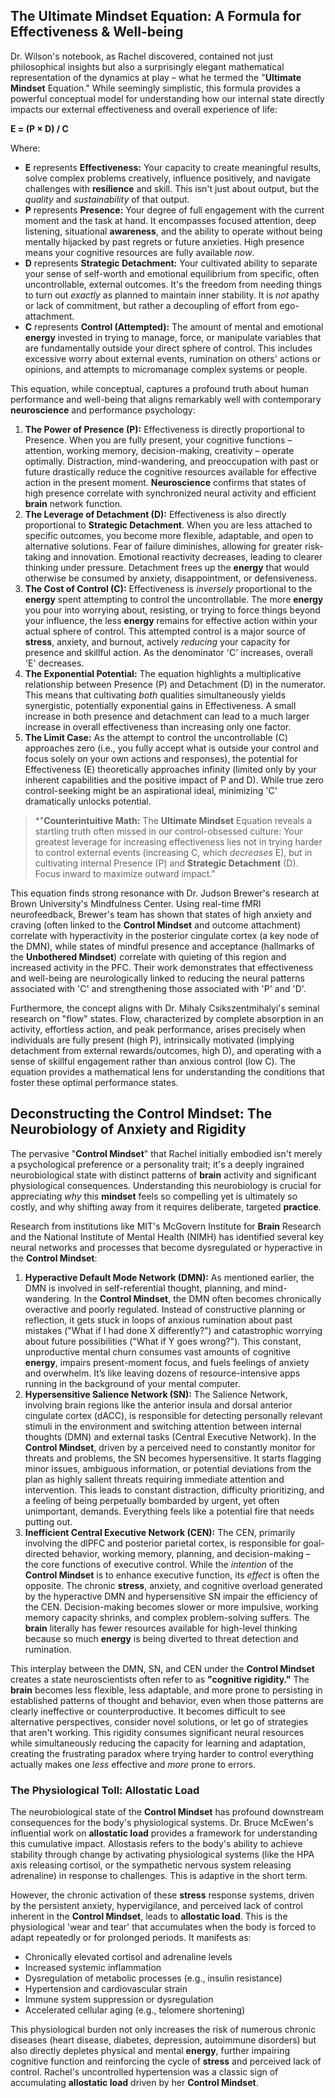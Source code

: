 

## The **Ultimate Mindset** Equation: A Formula for Effectiveness & Well-being

Dr. Wilson's notebook, as Rachel discovered, contained not just philosophical insights but also a surprisingly elegant mathematical representation of the dynamics at play – what he termed the "**Ultimate Mindset** Equation." While seemingly simplistic, this formula provides a powerful conceptual model for understanding how our internal state directly impacts our external effectiveness and overall experience of life:

**E = (P × D) / C**

Where:

*   **E** represents **Effectiveness:** Your capacity to create meaningful results, solve complex problems creatively, influence positively, and navigate challenges with **resilience** and skill. This isn't just about output, but the *quality* and *sustainability* of that output.
*   **P** represents **Presence:** Your degree of full engagement with the current moment and the task at hand. It encompasses focused attention, deep listening, situational **awareness**, and the ability to operate without being mentally hijacked by past regrets or future anxieties. High presence means your cognitive resources are fully available *now*.
*   **D** represents **Strategic Detachment:** Your cultivated ability to separate your sense of self-worth and emotional equilibrium from specific, often uncontrollable, external outcomes. It's the freedom from needing things to turn out *exactly* as planned to maintain inner stability. It is *not* apathy or lack of commitment, but rather a decoupling of effort from ego-attachment.
*   **C** represents **Control (Attempted):** The amount of mental and emotional **energy** invested in trying to manage, force, or manipulate variables that are fundamentally outside your direct sphere of control. This includes excessive worry about external events, rumination on others' actions or opinions, and attempts to micromanage complex systems or people.

This equation, while conceptual, captures a profound truth about human performance and well-being that aligns remarkably well with contemporary **neuroscience** and performance psychology:

1.  **The Power of Presence (P):** Effectiveness is directly proportional to Presence. When you are fully present, your cognitive functions – attention, working memory, decision-making, creativity – operate optimally. Distraction, mind-wandering, and preoccupation with past or future drastically reduce the cognitive resources available for effective action in the present moment. **Neuroscience** confirms that states of high presence correlate with synchronized neural activity and efficient **brain** network function.
2.  **The Leverage of Detachment (D):** Effectiveness is also directly proportional to **Strategic Detachment**. When you are less attached to specific outcomes, you become more flexible, adaptable, and open to alternative solutions. Fear of failure diminishes, allowing for greater risk-taking and innovation. Emotional reactivity decreases, leading to clearer thinking under pressure. Detachment frees up the **energy** that would otherwise be consumed by anxiety, disappointment, or defensiveness.
3.  **The Cost of Control (C):** Effectiveness is *inversely* proportional to the **energy** spent attempting to control the uncontrollable. The more **energy** you pour into worrying about, resisting, or trying to force things beyond your influence, the less **energy** remains for effective action within your actual sphere of control. This attempted control is a major source of **stress**, anxiety, and burnout, actively *reducing* your capacity for presence and skillful action. As the denominator 'C' increases, overall 'E' decreases.
4.  **The Exponential Potential:** The equation highlights a multiplicative relationship between Presence (P) and Detachment (D) in the numerator. This means that cultivating *both* qualities simultaneously yields synergistic, potentially exponential gains in Effectiveness. A small increase in both presence and detachment can lead to a much larger increase in overall effectiveness than increasing only one factor.
5.  **The Limit Case:** As the attempt to control the uncontrollable (C) approaches zero (i.e., you fully accept what is outside your control and focus solely on your own actions and responses), the potential for Effectiveness (E) theoretically approaches infinity (limited only by your inherent capabilities and the positive impact of P and D). While true zero control-seeking might be an aspirational ideal, minimizing 'C' dramatically unlocks potential.

> *"**Counterintuitive Math:** The **Ultimate Mindset** Equation reveals a startling truth often missed in our control-obsessed culture: Your greatest leverage for increasing effectiveness lies not in trying harder to control external events (increasing C, which *decreases* E), but in cultivating internal Presence (P) and **Strategic Detachment** (D). Focus inward to maximize outward impact."

This equation finds strong resonance with Dr. Judson Brewer's research at Brown University's Mindfulness Center. Using real-time fMRI neurofeedback, Brewer's team has shown that states of high anxiety and craving (often linked to the **Control Mindset** and outcome attachment) correlate with hyperactivity in the posterior cingulate cortex (a key node of the DMN), while states of mindful presence and acceptance (hallmarks of the **Unbothered Mindset**) correlate with quieting of this region and increased activity in the PFC. Their work demonstrates that effectiveness and well-being are neurologically linked to reducing the neural patterns associated with 'C' and strengthening those associated with 'P' and 'D'.

Furthermore, the concept aligns with Dr. Mihaly Csikszentmihalyi's seminal research on "flow" states. Flow, characterized by complete absorption in an activity, effortless action, and peak performance, arises precisely when individuals are fully present (high P), intrinsically motivated (implying detachment from external rewards/outcomes, high D), and operating with a sense of skillful engagement rather than anxious control (low C). The equation provides a mathematical lens for understanding the conditions that foster these optimal performance states.

## Deconstructing the **Control Mindset**: The Neurobiology of Anxiety and Rigidity

The pervasive "**Control Mindset**" that Rachel initially embodied isn't merely a psychological preference or a personality trait; it's a deeply ingrained neurobiological state with distinct patterns of **brain** activity and significant physiological consequences. Understanding this neurobiology is crucial for appreciating *why* this **mindset** feels so compelling yet is ultimately so costly, and why shifting away from it requires deliberate, targeted **practice**.

Research from institutions like MIT's McGovern Institute for **Brain** Research and the National Institute of Mental Health (NIMH) has identified several key neural networks and processes that become dysregulated or hyperactive in the **Control Mindset**:

1.  **Hyperactive Default Mode Network (DMN):** As mentioned earlier, the DMN is involved in self-referential thought, planning, and mind-wandering. In the **Control Mindset**, the DMN often becomes chronically overactive and poorly regulated. Instead of constructive planning or reflection, it gets stuck in loops of anxious rumination about past mistakes ("What if I had done X differently?") and catastrophic worrying about future possibilities ("What if Y goes wrong?"). This constant, unproductive mental churn consumes vast amounts of cognitive **energy**, impairs present-moment focus, and fuels feelings of anxiety and overwhelm. It’s like leaving dozens of resource-intensive apps running in the background of your mental computer.
2.  **Hypersensitive Salience Network (SN):** The Salience Network, involving brain regions like the anterior insula and dorsal anterior cingulate cortex (dACC), is responsible for detecting personally relevant stimuli in the environment and switching attention between internal thoughts (DMN) and external tasks (Central Executive Network). In the **Control Mindset**, driven by a perceived need to constantly monitor for threats and problems, the SN becomes hypersensitive. It starts flagging minor issues, ambiguous information, or potential deviations from the plan as highly salient threats requiring immediate attention and intervention. This leads to constant distraction, difficulty prioritizing, and a feeling of being perpetually bombarded by urgent, yet often unimportant, demands. Everything feels like a potential fire that needs putting out.
3.  **Inefficient Central Executive Network (CEN):** The CEN, primarily involving the dlPFC and posterior parietal cortex, is responsible for goal-directed behavior, working memory, planning, and decision-making – the core functions of executive control. While the *intention* of the **Control Mindset** is to enhance executive function, its *effect* is often the opposite. The chronic **stress**, anxiety, and cognitive overload generated by the hyperactive DMN and hypersensitive SN impair the efficiency of the CEN. Decision-making becomes slower or more impulsive, working memory capacity shrinks, and complex problem-solving suffers. The **brain** literally has fewer resources available for high-level thinking because so much **energy** is being diverted to threat detection and rumination.

This interplay between the DMN, SN, and CEN under the **Control Mindset** creates a state neuroscientists often refer to as **"cognitive rigidity."** The **brain** becomes less flexible, less adaptable, and more prone to persisting in established patterns of thought and behavior, even when those patterns are clearly ineffective or counterproductive. It becomes difficult to see alternative perspectives, consider novel solutions, or let go of strategies that aren't working. This rigidity consumes significant neural resources while simultaneously reducing the capacity for learning and adaptation, creating the frustrating paradox where trying harder to control everything actually makes one *less* effective and *more* prone to errors.

### The Physiological Toll: Allostatic Load

The neurobiological state of the **Control Mindset** has profound downstream consequences for the body's physiological systems. Dr. Bruce McEwen's influential work on **allostatic load** provides a framework for understanding this cumulative impact. Allostasis refers to the body's ability to achieve stability through change by activating physiological systems (like the HPA axis releasing cortisol, or the sympathetic nervous system releasing adrenaline) in response to challenges. This is adaptive in the short term.

However, the chronic activation of these **stress** response systems, driven by the persistent anxiety, hypervigilance, and perceived lack of control inherent in the **Control Mindset**, leads to **allostatic load**. This is the physiological 'wear and tear' that accumulates when the body is forced to adapt repeatedly or for prolonged periods. It manifests as:

*   Chronically elevated cortisol and adrenaline levels
*   Increased systemic inflammation
*   Dysregulation of metabolic processes (e.g., insulin resistance)
*   Hypertension and cardiovascular strain
*   Immune system suppression or dysregulation
*   Accelerated cellular aging (e.g., telomere shortening)

This physiological burden not only increases the risk of numerous chronic diseases (heart disease, diabetes, depression, autoimmune disorders) but also directly depletes physical and mental **energy**, further impairing cognitive function and reinforcing the cycle of **stress** and perceived lack of control. Rachel's uncontrolled hypertension was a classic sign of accumulating **allostatic load** driven by her **Control Mindset**.
